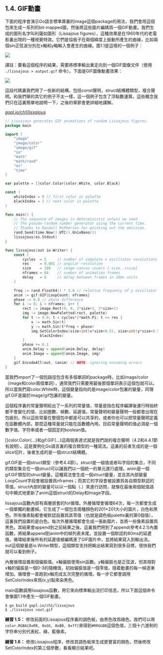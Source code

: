 ## 1.4. GIF動畫

下面的程序會演示Go語言標準庫裏的image這個package的用法，我們會用這個包來生成一系列的bit-mapped圖，然後將這些圖片編碼爲一個GIF動畫。我們生成的圖形名字叫利薩如圖形（Lissajous figures），這種效果是在1960年代的老電影裏出現的一種視覺特效。它們是協振子在兩個緯度上振動所產生的曲線，比如兩個sin正弦波分別在x軸和y軸輸入會產生的曲線。圖1.1是這樣的一個例子：

![](../images/ch1-01.png)

譯註：要看這個程序的結果，需要將標準輸出重定向到一個GIF圖像文件（使用 `./lissajous > output.gif` 命令）。下面是GIF圖像動畫效果：

![](../images/ch1-01.gif)

這段代碼裏我們用了一些新的結構，包括const聲明，struct結構體類型，複合聲明。和我們舉的其它的例子不太一樣，這一個例子包含了浮點數運算。這些概念我們只在這裏簡單地說明一下，之後的章節會更詳細地講解。

<u><i>gopl.io/ch1/lissajous</i></u>
```go
// Lissajous generates GIF animations of random Lissajous figures.
package main

import (
	"image"
	"image/color"
	"image/gif"
	"io"
	"math"
	"math/rand"
	"os"
	"time"
)

var palette = []color.Color{color.White, color.Black}

const (
	whiteIndex = 0 // first color in palette
	blackIndex = 1 // next color in palette
)

func main() {
	// The sequence of images is deterministic unless we seed
	// the pseudo-random number generator using the current time.
	// Thanks to Randall McPherson for pointing out the omission.
	rand.Seed(time.Now().UTC().UnixNano())
	lissajous(os.Stdout)
}

func lissajous(out io.Writer) {
	const (
		cycles  = 5     // number of complete x oscillator revolutions
		res     = 0.001 // angular resolution
		size    = 100   // image canvas covers [-size..+size]
		nframes = 64    // number of animation frames
		delay   = 8     // delay between frames in 10ms units
	)

	freq := rand.Float64() * 3.0 // relative frequency of y oscillator
	anim := gif.GIF{LoopCount: nframes}
	phase := 0.0 // phase difference
	for i := 0; i < nframes; i++ {
		rect := image.Rect(0, 0, 2*size+1, 2*size+1)
		img := image.NewPaletted(rect, palette)
		for t := 0.0; t < cycles*2*math.Pi; t += res {
			x := math.Sin(t)
			y := math.Sin(t*freq + phase)
			img.SetColorIndex(size+int(x*size+0.5), size+int(y*size+0.5),
				blackIndex)
		}
		phase += 0.1
		anim.Delay = append(anim.Delay, delay)
		anim.Image = append(anim.Image, img)
	}
	gif.EncodeAll(out, &anim) // NOTE: ignoring encoding errors
}

```

當我們import了一個包路徑包含有多個單詞的package時，比如image/color（image和color兩個單詞），通常我們只需要用最後那個單詞表示這個包就可以。所以當我們寫color.White時，這個變量指向的是image/color包裏的變量，同理gif.GIF是屬於image/gif包裏的變量。

這個程序裏的常量聲明給出了一系列的常量值，常量是指在程序編譯後運行時始終都不會變化的值，比如圈數、幀數、延遲值。常量聲明和變量聲明一般都會出現在包級別，所以這些常量在整個包中都是可以共享的，或者你也可以把常量聲明定義在函數體內部，那麼這種常量就只能在函數體內用。目前常量聲明的值必須是一個數字值、字符串或者一個固定的boolean值。

[]color.Color{...}和gif.GIF{...}這兩個表達式就是我們說的複合聲明（4.2和4.4.1節有說明）。這是實例化Go語言裏的複合類型的一種寫法。這裏的前者生成的是一個slice切片，後者生成的是一個struct結構體。

gif.GIF是一個struct類型（參考4.4節）。struct是一組值或者叫字段的集合，不同的類型集合在一個struct可以讓我們以一個統一的單元進行處理。anim是一個gif.GIF類型的struct變量。這種寫法會生成一個struct變量，並且其內部變量LoopCount字段會被設置爲nframes；而其它的字段會被設置爲各自類型默認的零值。struct內部的變量可以以一個點（.）來進行訪問，就像在最後兩個賦值語句中顯式地更新了anim這個struct的Delay和Image字段。

lissajous函數內部有兩層嵌套的for循環。外層循環會循環64次，每一次都會生成一個單獨的動畫幀。它生成了一個包含兩種顏色的201*201大小的圖片，白色和黑色。所有像素點都會被默認設置爲其零值（也就是調色板palette裏的第0個值），這裏我們設置的是白色。每次外層循環都會生成一張新圖片，並將一些像素設置爲黑色。其結果會append到之前結果之後。這裏我們用到了append(參考4.2.1)內置函數，將結果append到anim中的幀列表末尾，並設置一個默認的80ms的延遲值。循環結束後所有的延遲值被編碼進了GIF圖片中，並將結果寫入到輸出流。out這個變量是io.Writer類型，這個類型支持把輸出結果寫到很多目標，很快我們就可以看到例子。

內層循環設置兩個偏振值。x軸偏振使用sin函數。y軸偏振也是正弦波，但其相對x軸的偏振是一個0-3的隨機值，初始偏振值是一個零值，隨着動畫的每一幀逐漸增加。循環會一直跑到x軸完成五次完整的循環。每一步它都會調用SetColorIndex來爲(x,y)點來染黑色。

main函數調用lissajous函數，用它來向標準輸出流打印信息，所以下面這個命令會像圖1.1中產生一個GIF動畫。

```
$ go build gopl.io/ch1/lissajous
$ ./lissajous >out.gif
```

**練習 1.5：** 修改前面的Lissajous程序裏的調色板，由黑色改爲綠色。我們可以用`color.RGBA{0xRR, 0xGG, 0xBB, 0xff}`來得到`#RRGGBB`這個色值，三個十六進制的字符串分別代表紅、綠、藍像素。

**練習 1.6：** 修改Lissajous程序，修改其調色板來生成更豐富的顏色，然後修改SetColorIndex的第三個參數，看看顯示結果吧。

